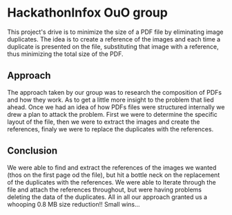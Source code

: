 # HackathonInfox OuO group

This project's drive is to minimize the size of a PDF file by eliminating image duplicates. 
The idea is to create a reference of the images and each time a duplicate is presented on the file, substituting 
that image with a reference, thus minimizing the total size of the PDF.

## Approach
The approach taken by our group was to research the composition of PDFs and how they work. As to get a little 
more insight to the problem that lied ahead. Once we had an idea of how PDFs files were structured internally
we drew a plan to attack the problem. First we were to determine the specific layout of the file, then we were
to extract the images and create the references, finaly we were to replace the duplicates with the references.

## Conclusion
We were able to find and extract the references of the images we wanted (thos on the first page od the file), but
hit a bottle neck on the replacement of the duplicates with the references. We were able to Iterate through the file
and attach the references throughout, but were having problems deleting the data of the duplicates. All in all
our approach granted us a whooping 0.8 MB size reduction!! Small wins...
